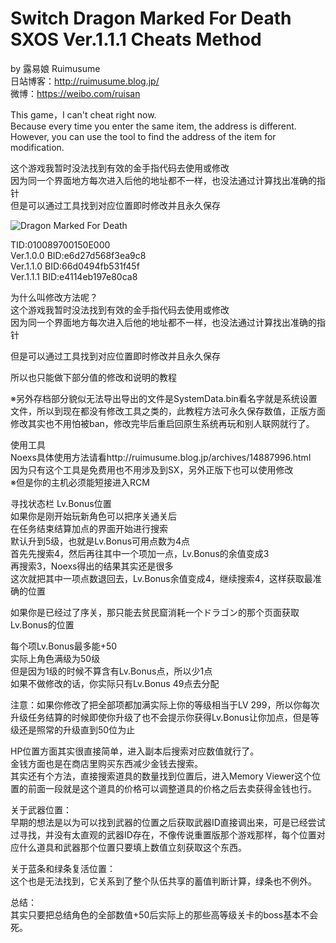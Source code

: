 # Switch Dragon Marked For Death SXOS Ver.1.1.1 Cheats Method
by 露易娘 Ruimusume</br>
日站博客：http://ruimusume.blog.jp/</br>
微博：https://weibo.com/ruisan</br>

This game，I can't cheat right now.</br>
Because every time you enter the same item, the address is different.</br>
However, you can use the tool to find the address of the item for modification.</br>

这个游戏我暂时没法找到有效的金手指代码去使用或修改</br>
因为同一个界面地方每次进入后他的地址都不一样，也没法通过计算找出准确的指针</br>
但是可以通过工具找到对应位置即时修改并且永久保存</br>

<img src="https://i.imgur.com/dyaqIab.jpg" alt="Dragon Marked For Death"/>

TID:010089700150E000</br>
Ver.1.0.0 BID:e6d27d568f3ea9c8</br>
Ver.1.1.0 BID:66d0494fb531f45f</br>
Ver.1.1.1 BID:e4114eb197e80ca8</br>

为什么叫修改方法呢？</br>
这个游戏我暂时没法找到有效的金手指代码去使用或修改</br>
因为同一个界面地方每次进入后他的地址都不一样，也没法通过计算找出准确的指针</br>

但是可以通过工具找到对应位置即时修改并且永久保存</br>

所以也只能做下部分值的修改和说明的教程</br>

※另外存档部分貌似无法导出导出的文件是SystemData.bin看名字就是系统设置文件，所以到现在都没有修改工具之类的，此教程方法可永久保存数值，正版方面修改其实也不用怕被ban，修改完毕后重启回原生系统再玩和别人联网就行了。</br>

使用工具</br>
Noexs具体使用方法请看http://ruimusume.blog.jp/archives/14887996.html</br>
因为只有这个工具是免费用也不用涉及到SX，另外正版下也可以使用修改</br>
※但是你的主机必须能短接进入RCM</br>

寻找状态栏 Lv.Bonus位置</br>
如果你是刚开始玩新角色可以把序关通关后</br>
在任务结束结算加点的界面开始进行搜索</br>
默认升到5级，也就是Lv.Bonus可用点数为4点</br>
首先先搜索4，然后再往其中一个项加一点，Lv.Bonus的余值变成3</br>
再搜索3，Noexs得出的结果其实还是很多</br>
这次就把其中一项点数退回去，Lv.Bonus余值变成4，继续搜索4，这样获取最准确的位置</br>

如果你是已经过了序关，那只能去贫民窟消耗一个ドラゴン的那个页面获取Lv.Bonus的位置</br>

每个项Lv.Bonus最多能+50</br>
实际上角色满级为50级</br>
但是因为1级的时候不算含有Lv.Bonus点，所以少1点</br>
如果不做修改的话，你实际只有Lv.Bonus 49点去分配</br>

注意：如果你修改了把全部项都加满实际上你的等级相当于LV 299，所以你每次升级任务结算的时候即使你升级了也不会提示你获得Lv.Bonus让你加点，但是等级还是照常的升级直到50位为止</br>

HP位置方面其实很直接简单，进入副本后搜索对应数值就行了。</br>
金钱方面也是在商店里购买东西减少金钱去搜索。</br>
其实还有个方法，直接搜索道具的数量找到位置后，进入Memory Viewer这个位置的前面一段就是这个道具的价格可以调整道具的价格之后去卖获得金钱也行。</br>

关于武器位置：</br>
早期的想法是以为可以找到武器的位置之后获取武器ID直接调出来，可是已经尝试过寻找，并没有太直观的武器ID存在，不像传说重置版那个游戏那样，每个位置对应什么道具和武器那个位置只要填上数值立刻获取这个东西。</br>

关于蓝条和绿条复活位置：</br>
这个也是无法找到，它关系到了整个队伍共享的蓄值判断计算，绿条也不例外。</br>

总结：</br>
其实只要把总结角色的全部数值+50后实际上的那些高等级关卡的boss基本不会死。</br>
